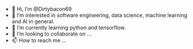 - 👋 Hi, I’m @Dirtybacon69
- 👀 I’m interested in software engineering, data science, machine learning and AI in general.
- 🌱 I’m currently learning python and tensorflow.
- 💞️ I’m looking to collaborate on ...
- 📫 How to reach me ...

<!---
Dirtybacon69/Dirtybacon69 is a ✨ special ✨ repository because its `README.md` (this file) appears on your GitHub profile.
You can click the Preview link to take a look at your changes.
--->
